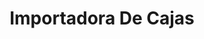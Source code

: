 ---
title: "Importadora De Cajas"
url: /barrios-unidos/importadora-de-cajas/
shop: piezas de automóviles
---